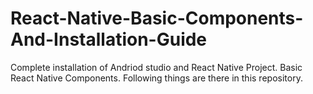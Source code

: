 # React-Native-Basic-Components-And-Installation-Guide
Complete installation of Andriod studio and React Native Project.
Basic React Native Components.
Following things are there in this repository.
